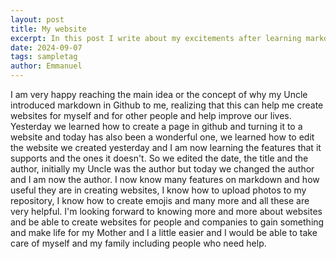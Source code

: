 ```yaml
---
layout: post
title: My website
excerpt: In this post I write about my excitements after learning markdown and how to turn markdown pages into a website. 
date: 2024-09-07
tags: sampletag
author: Emmanuel
---
```


I am very happy reaching the main idea or the concept of why my Uncle introduced markdown in Github to me, realizing that this can help me create websites for myself and for other people and help improve our lives.
Yesterday we learned how to create a page in github and turning it to a website and today has also been a wonderful one, we learned how to edit the website we created yesterday and I am now learning the features that it supports and the ones it doesn't.
So we edited the date, the title and the author, initially my Uncle was the author but today we changed the author and I am now the author. I now know many features on markdown and how useful they are in creating websites, I know how to upload photos to my repository, I know how to create emojis and many more and all these are very helpful.
I'm looking forward to knowing more and more about websites and be able to create websites for people and companies to gain something and make life for my Mother and I a little easier and I would be able to take care of myself and my family including people who need help.

